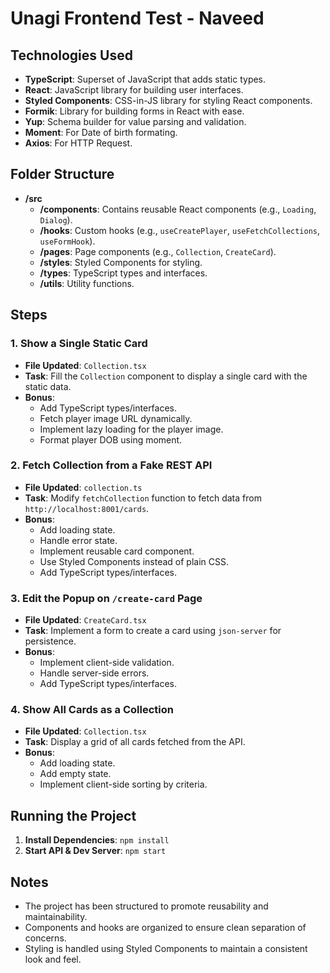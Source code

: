 # Unagi Frontend Test - Naveed


## Technologies Used

- **TypeScript**: Superset of JavaScript that adds static types.
- **React**: JavaScript library for building user interfaces.
- **Styled Components**: CSS-in-JS library for styling React components.
- **Formik**: Library for building forms in React with ease.
- **Yup**: Schema builder for value parsing and validation.
- **Moment**: For Date of birth formating.
- **Axios**: For HTTP Request.

## Folder Structure

- **/src**
  - **/components**: Contains reusable React components (e.g., `Loading`, `Dialog`).
  - **/hooks**: Custom hooks (e.g., `useCreatePlayer`, `useFetchCollections`, `useFormHook`).
  - **/pages**: Page components (e.g., `Collection`, `CreateCard`).
  - **/styles**: Styled Components for styling.
  - **/types**: TypeScript types and interfaces.
  - **/utils**: Utility functions.

## Steps

### 1. Show a Single Static Card

- **File Updated**: `Collection.tsx`
- **Task**: Fill the `Collection` component to display a single card with the static data.
- **Bonus**:
  - Add TypeScript types/interfaces.
  - Fetch player image URL dynamically.
  - Implement lazy loading for the player image.
  - Format player DOB using moment.

### 2. Fetch Collection from a Fake REST API

- **File Updated**: `collection.ts`
- **Task**: Modify `fetchCollection` function to fetch data from `http://localhost:8001/cards`.
- **Bonus**:
  - Add loading state.
  - Handle error state.
  - Implement reusable card component.
  - Use Styled Components instead of plain CSS.
  - Add TypeScript types/interfaces.

### 3. Edit the Popup on `/create-card` Page

- **File Updated**: `CreateCard.tsx`
- **Task**: Implement a form to create a card using `json-server` for persistence.
- **Bonus**:
  - Implement client-side validation.
  - Handle server-side errors.
  - Add TypeScript types/interfaces.

### 4. Show All Cards as a Collection

- **File Updated**: `Collection.tsx`
- **Task**: Display a grid of all cards fetched from the API.
- **Bonus**:
  - Add loading state.
  - Add empty state.
  - Implement client-side sorting by criteria.

## Running the Project

1. **Install Dependencies**: `npm install`
2. **Start API & Dev Server**: `npm start`


## Notes

- The project has been structured to promote reusability and maintainability.
- Components and hooks are organized to ensure clean separation of concerns.
- Styling is handled using Styled Components to maintain a consistent look and feel.

